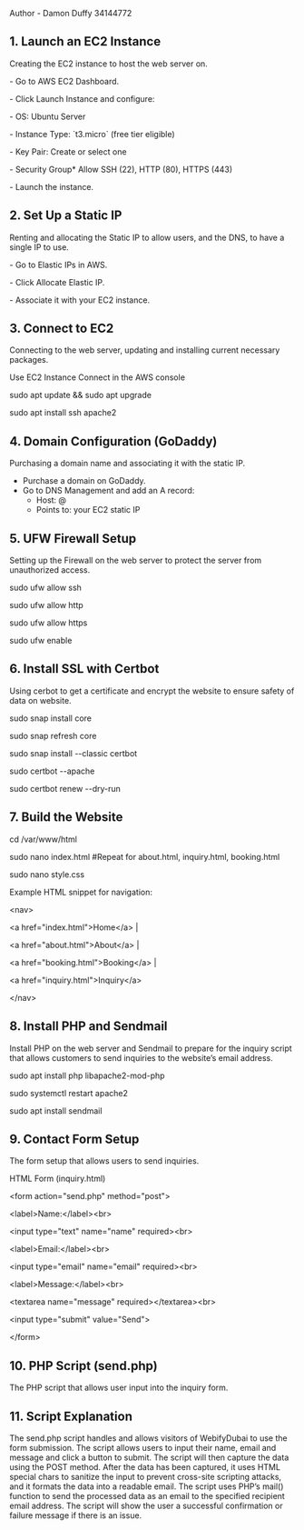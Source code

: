 Author - Damon Duffy 34144772

## 1\. Launch an EC2 Instance

Creating the EC2 instance to host the web server on.

\- Go to AWS EC2 Dashboard.

\- Click Launch Instance and configure:

\- OS: Ubuntu Server

\- Instance Type: \`t3.micro\` (free tier eligible)

\- Key Pair: Create or select one

\- Security Group\* Allow SSH (22), HTTP (80), HTTPS (443)

\- Launch the instance.

## 2\. Set Up a Static IP

Renting and allocating the Static IP to allow users, and the DNS, to have a single IP to use.

\- Go to Elastic IPs in AWS.

\- Click Allocate Elastic IP.

\- Associate it with your EC2 instance.

## 3\. Connect to EC2

Connecting to the web server, updating and installing current necessary packages.

Use EC2 Instance Connect in the AWS console

sudo apt update && sudo apt upgrade

sudo apt install ssh apache2

## 4\. Domain Configuration (GoDaddy)

Purchasing a domain name and associating it with the static IP.

- Purchase a domain on GoDaddy.
- Go to DNS Management and add an A record:
  - Host: @
  - Points to: your EC2 static IP

## 5\. UFW Firewall Setup

Setting up the Firewall on the web server to protect the server from unauthorized access.

sudo ufw allow ssh

sudo ufw allow http

sudo ufw allow https

sudo ufw enable

## 6\. Install SSL with Certbot

Using cerbot to get a certificate and encrypt the website to ensure safety of data on website.

sudo snap install core

sudo snap refresh core

sudo snap install --classic certbot

sudo certbot --apache

sudo certbot renew --dry-run

## 7\. Build the Website

cd /var/www/html

sudo nano index.html #Repeat for about.html, inquiry.html, booking.html

sudo nano style.css

Example HTML snippet for navigation:

&lt;nav&gt;

&lt;a href="index.html"&gt;Home&lt;/a&gt; |

&lt;a href="about.html"&gt;About&lt;/a&gt; |

&lt;a href="booking.html"&gt;Booking&lt;/a&gt; |

&lt;a href="inquiry.html"&gt;Inquiry&lt;/a&gt;

&lt;/nav&gt;

## 8\. Install PHP and Sendmail

Install PHP on the web server and Sendmail to prepare for the inquiry script that allows customers to send inquiries to the website’s email address.

sudo apt install php libapache2-mod-php

sudo systemctl restart apache2

sudo apt install sendmail

## 9\. Contact Form Setup

The form setup that allows users to send inquiries.

HTML Form (inquiry.html)

&lt;form action="send.php" method="post"&gt;

&lt;label&gt;Name:&lt;/label&gt;&lt;br&gt;

&lt;input type="text" name="name" required&gt;&lt;br&gt;

&lt;label&gt;Email:&lt;/label&gt;&lt;br&gt;

&lt;input type="email" name="email" required&gt;&lt;br&gt;

&lt;label&gt;Message:&lt;/label&gt;&lt;br&gt;

&lt;textarea name="message" required&gt;&lt;/textarea&gt;&lt;br&gt;

&lt;input type="submit" value="Send"&gt;

&lt;/form&gt;

## 10\. PHP Script (send.php)

The PHP script that allows user input into the inquiry form.

<?php

// Check if the form was submitted using the POST method

if ($\_SERVER\["REQUEST_METHOD"\] == "POST") {

// The email address where you want to receive inquiries

$to = "email@example.com"; // <-- Receiving email

// Subject line of the email you will receive

$subject = "New Inquiry from WebifyDubai";

// Get the user's name, email, and message from the POST request

// htmlspecialchars is used to sanitize input to prevent XSS attacks

$name = htmlspecialchars($\_POST\["name"\]);

$email = htmlspecialchars($\_POST\["email"\]);

$message = htmlspecialchars($\_POST\["message"\]);

// Construct the body of the email using the submitted form data

$body = "Name: $name\\nEmail: $email\\nMessage:\\n$message";

// Set the "From" header so it appears to come from the user's email

$headers = "From: $email";

// Use the built-in mail function to send the email

// Returns true if successful, false otherwise

if (mail($to, $subject, $body, $headers)) {

// If the email is sent successfully, show a success message

echo "&lt;h1&gt;Thank you! Your message has been sent.&lt;/h1&gt;";

} else {

// If the mail function fails, show an error message

echo "&lt;h1&gt;Sorry, something went wrong. Please try again later.&lt;/h1&gt;";

}

} else {

// If the page is accessed directly (not via form submission), show an error

echo "&lt;h1&gt;Invalid request&lt;/h1&gt;";

}

?>

## 11\. Script Explanation

The send.php script handles and allows visitors of WebifyDubai to use the form submission. The script allows users to input their name, email and message and click a button to submit. The script will then capture the data using the POST method. After the data has been captured, it uses HTML special chars to sanitize the input to prevent cross-site scripting attacks, and it formats the data into a readable email. The script uses PHP’s mail() function to send the processed data as an email to the specified recipient email address. The script will show the user a successful confirmation or failure message if there is an issue.

